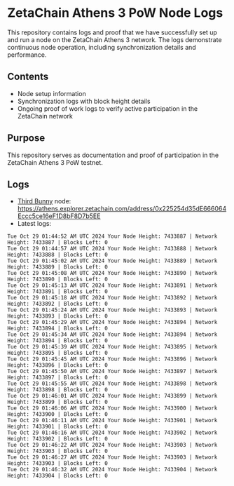 # ZetaChain Athens 3 PoW Node Logs
This repository contains logs and proof that we have successfully set up and run a node on the ZetaChain Athens 3 network. The logs demonstrate continuous node operation, including synchronization details and performance.

## Contents
- Node setup information
- Synchronization logs with block height details
- Ongoing proof of work logs to verify active participation in the ZetaChain network

## Purpose
This repository serves as documentation and proof of participation in the ZetaChain Athens 3 PoW testnet.

## Logs

- [Third Bunny](https://thirdbunny.xyz/) node: https://athens.explorer.zetachain.com/address/0x225254d35dE666064Eccc5ce16eF1D8bF8D7b5EE
- Latest logs:
```
Tue Oct 29 01:44:52 AM UTC 2024 Your Node Height: 7433887 | Network Height: 7433887 | Blocks Left: 0
Tue Oct 29 01:44:57 AM UTC 2024 Your Node Height: 7433888 | Network Height: 7433888 | Blocks Left: 0
Tue Oct 29 01:45:02 AM UTC 2024 Your Node Height: 7433889 | Network Height: 7433889 | Blocks Left: 0
Tue Oct 29 01:45:08 AM UTC 2024 Your Node Height: 7433890 | Network Height: 7433890 | Blocks Left: 0
Tue Oct 29 01:45:13 AM UTC 2024 Your Node Height: 7433891 | Network Height: 7433891 | Blocks Left: 0
Tue Oct 29 01:45:18 AM UTC 2024 Your Node Height: 7433892 | Network Height: 7433892 | Blocks Left: 0
Tue Oct 29 01:45:24 AM UTC 2024 Your Node Height: 7433893 | Network Height: 7433893 | Blocks Left: 0
Tue Oct 29 01:45:29 AM UTC 2024 Your Node Height: 7433894 | Network Height: 7433894 | Blocks Left: 0
Tue Oct 29 01:45:34 AM UTC 2024 Your Node Height: 7433894 | Network Height: 7433894 | Blocks Left: 0
Tue Oct 29 01:45:39 AM UTC 2024 Your Node Height: 7433895 | Network Height: 7433895 | Blocks Left: 0
Tue Oct 29 01:45:45 AM UTC 2024 Your Node Height: 7433896 | Network Height: 7433896 | Blocks Left: 0
Tue Oct 29 01:45:50 AM UTC 2024 Your Node Height: 7433897 | Network Height: 7433897 | Blocks Left: 0
Tue Oct 29 01:45:55 AM UTC 2024 Your Node Height: 7433898 | Network Height: 7433898 | Blocks Left: 0
Tue Oct 29 01:46:01 AM UTC 2024 Your Node Height: 7433899 | Network Height: 7433899 | Blocks Left: 0
Tue Oct 29 01:46:06 AM UTC 2024 Your Node Height: 7433900 | Network Height: 7433900 | Blocks Left: 0
Tue Oct 29 01:46:11 AM UTC 2024 Your Node Height: 7433901 | Network Height: 7433901 | Blocks Left: 0
Tue Oct 29 01:46:16 AM UTC 2024 Your Node Height: 7433902 | Network Height: 7433902 | Blocks Left: 0
Tue Oct 29 01:46:22 AM UTC 2024 Your Node Height: 7433903 | Network Height: 7433903 | Blocks Left: 0
Tue Oct 29 01:46:27 AM UTC 2024 Your Node Height: 7433903 | Network Height: 7433903 | Blocks Left: 0
Tue Oct 29 01:46:32 AM UTC 2024 Your Node Height: 7433904 | Network Height: 7433904 | Blocks Left: 0
```
